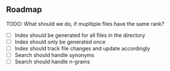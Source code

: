 ## Roadmap

TODO: What should we do, if mupltiple files have the same rank?

- [ ] Index should be generated for all files in the directory
- [ ] Index should only be generated once
- [ ] Index should track file changes and update accordingly
- [ ] Search should handle synonyms
- [ ] Search should handle n-grams

